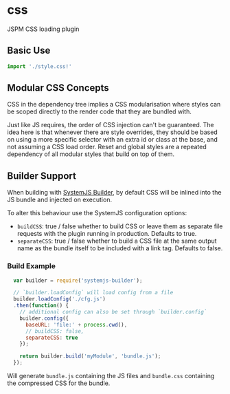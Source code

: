 css
===

JSPM CSS loading plugin

Basic Use
---

```javascript
import './style.css!'
```

Modular CSS Concepts
---

CSS in the dependency tree implies a CSS modularisation where styles can be scoped directly to the render code that they are bundled with.

Just like JS requires, the order of CSS injection can't be guaranteed. The idea here is that whenever there are style overrides, they should be based on using a more specific selector with an extra id or class at the base, and not assuming a CSS load order. Reset and global styles are a repeated dependency of all modular styles that build on top of them.

Builder Support
---

When building with [SystemJS Builder](https://github.com/systemjs/builder), by default CSS will be inlined into the JS bundle and injected on execution.

To alter this behaviour use the SystemJS configuration options:


* `buildCSS`: true / false whether to build CSS or leave them as separate file requests with the plugin running in production. Defaults to true.
* `separateCSS`: true / false whether to build a CSS file at the same output name as the bundle itself to be included with a link tag. Defaults to false.

### Build Example

```javascript
  var builder = require('systemjs-builder');

  // `builder.loadConfig` will load config from a file
  builder.loadConfig('./cfg.js')
  .then(function() {
    // additional config can also be set through `builder.config`
    builder.config({
      baseURL: 'file:' + process.cwd(),
      // buildCSS: false,
      separateCSS: true
    });

    return builder.build('myModule', 'bundle.js');
  });
```

Will generate `bundle.js` containing the JS files and `bundle.css` containing the compressed CSS for the bundle.
